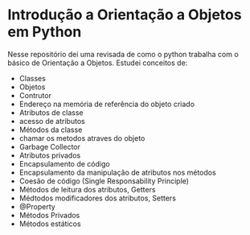 # Introdução a Orientação a Objetos em Python

Nesse repositório dei uma revisada de como o python trabalha com o básico de Orientação a Objetos. Estudei conceitos de: 
  - Classes
  - Objetos
  - Contrutor
  - Endereço na memória de referência do objeto criado
  - Atributos de classe
  - acesso de atributos
  - Métodos da classe
  - chamar os metodos atraves do objeto
  - Garbage Collector
  - Atributos privados
  - Encapsulamento de código
  - Encapsulamento da manipulação de atributos nos métodos
  - Coesão de código (Single Responsability Principle)
  - Métodos de leitura dos atributos, Getters
  - Médtodos modificadores dos atributos, Setters
  - @Property
  - Métodos Privados
  - Métodos estáticos
  